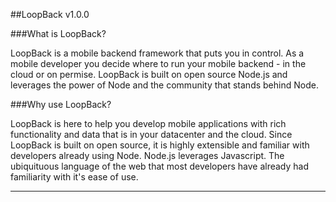 ##LoopBack
v1.0.0

###What is LoopBack?

LoopBack is a mobile backend framework that puts you in control.  As a mobile developer you decide where to run your mobile backend - in the cloud or on permise.
LoopBack is built on open source Node.js and leverages the power of Node and the community that stands behind Node.

###Why use LoopBack?

LoopBack is here to help you develop mobile applications with rich functionality and data that is in your datacenter and the cloud.
Since LoopBack is built on open source, it is highly extensible and familiar with developers already using Node.
Node.js leverages Javascript.  The ubiquituous language of the web that most developers have already had familiarity with it's ease of use.

---
